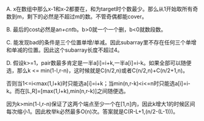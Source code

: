 A. x在数组中那么x-1和x-2都要在，和为target时个数最少。那么从1开始取所有奇数到m，剩下的必然是不超过m的数。不管奇偶都能cover。

B. 最后的cost必然是a*n+cnt*b。b>0就一个一个删，b<0就数段数。

C. 能发现bad的条件是三个位置单增/单减。因此subarray里不存在任何三个单增和单减的位置。因此这个subarray长度不超过4。

D. 假设k>=1，pair数最多肯定是一半a[i]=i+k,一半a[i]=i-k。如果全部可以随便选，那么k <= min(1-l,r-n)，这时候就是C(n/2,n)或者C(n/2,n)+C(n/2+1,n)。

   否则当1<=i<max(1,l+k)时只能选a[i]=i+k；当min(n,r-k)<i<=n时只能选a[i]=i-k。而在[L,R]=[max(1,l+k),min(n,r-k)]之间随便选。
   
   因为k>min(1-l,r-n)保证了这两个端点至少一个在[1,n]内，因此k增大1的时候区间每次缩小1。因此枚举k必然最多O(n)次。答案就是C(R-L+1,(n/2-(L-1)))。
